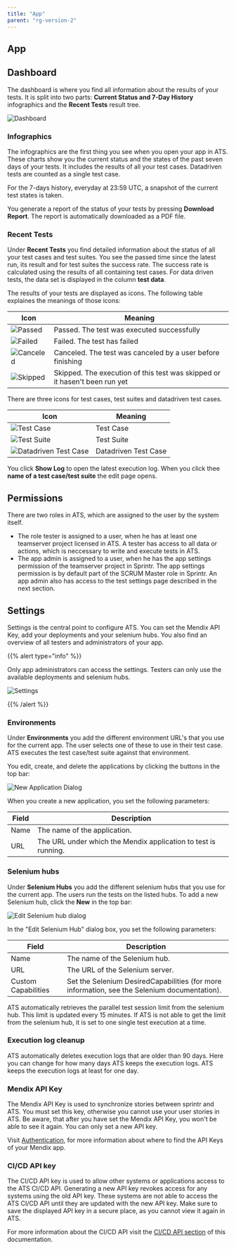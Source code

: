 ```yaml
---
title: "App"
parent: "rg-version-2"
---
```


## App

## Dashboard

The dashboard is where you find all information about the results of your tests. It is split into two parts: **Current Status and 7-Day History** infographics and the **Recent Tests** result tree. 

![Dashboard](attachments/project/dashboard.png)

### Infographics

The infographics are the first thing you see when you open your app in ATS. These charts show you the current status and the states of the past seven days of your tests. It includes the results of all your test cases. Datadriven tests are counted as a single test case. 

For the 7-days history, everyday at 23:59 UTC, a snapshot of the current test states is taken.

You generate a report of the status of your tests by pressing **Download Report**. The report is automatically downloaded as a PDF file.

### Recent Tests
Under **Recent Tests** you find detailed information about the status of all your test cases and test suites. You see the passed time since the latest run, its result and for test suites the success rate. The success rate is calculated using the results of all containing test cases. For data driven tests, the data set is displayed in the column **test data**.

The results of your tests are displayed as icons. The following table explaines the meanings of those icons:

| Icon | Meaning |
| ---- | ------- |
|![Passed](attachments/project/passed-icon.png)| Passed. The test was executed successfully |
|![Failed](attachments/project/failed-icon.png)| Failed. The test has failed |
|![Canceled](attachments/project/canceled-icon.png)| Canceled. The test was canceled by a user before finishing |
|![Skipped](attachments/project/skipped-icon.png)| Skipped. The execution of this test was skipped or it hasen't been run yet |

There are three icons for test cases, test suites and datadriven test cases.

| Icon                                     | Meaning    |
| ---------------------------------------- | ---------- |
| ![Test Case](attachments/project/test-case-icon.png) | Test Case  |
| ![Test Suite](attachments/project/test-suite-icon.png) | Test Suite |
| ![Datadriven Test Case](attachments/project/ddt-icon.png)| Datadriven Test Case|


You click **Show Log** to open the latest execution log. When you click thee **name of a test case/test suite** the edit page opens. 



## Permissions
There are two roles in ATS, which are assigned to the user by the system itself. 
* The role tester is assigned to a user, when he has at least one teamserver project licensed in ATS. A tester has access to all data or actions, which is neccessary to write and execute tests in ATS. 
* The app admin is assigned to a user, when he has the app settings permission of the teamserver project in Sprintr. The app settings permission is by default part of the SCRUM Master role in Sprintr. An app admin also has access to the test settings page described in the next section. 

## Settings
Settings is the central point to configure ATS. You can set the Mendix API Key, add your deployments and your selenium hubs. You also find an overview of all testers and administrators of your app. 

{{% alert type="info" %}}

Only app administrators can access the settings. Testers can only use the available deployments and selenium hubs.

![Settings](attachments/project/settings.png)

{{% /alert %}}


### Environments

Under **Environments** you add the different environment URL's that you use for the current app. The user selects one of these to use in their test case. ATS executes the test case/test suite against that environment.

You edit, create, and delete the applications by clicking the buttons in the top bar:

![New Application Dialog](attachments/project/deployments.png)

When you create a new application, you set the following parameters:

| Field | Description                              |
| ----- | ---------------------------------------- |
| Name  | The name of the application.             |
| URL   | The URL under which the Mendix application to test is running. |

### Selenium hubs

Under **Selenium Hubs** you add the different selenium hubs that you use for the current app. The users run the tests on the listed hubs. To add a new Selenium hub, click the **New** in the top bar:

![Edit Selenium hub dialog](attachments/project/selenium-hub.png)

In the "Edit Selenium Hub" dialog box, you set the following parameters:

| Field               | Description                              |
| ------------------- | ---------------------------------------- |
| Name                | The name of the Selenium hub.            |
| URL                 | The URL of the Selenium server.          |
| Custom Capabilities | Set the Selenium DesiredCapabilities (for more information, see the Selenium documentation). |

ATS automatically retrieves the parallel test session limit from the selenium hub. This limit is updated every 15 minutes. If ATS is not able to get the limit from the selenium hub, it is set to one single test execution at a time.  

### Execution log cleanup

ATS automatically deletes execution logs that are older than 90 days. Here you can change for how many days ATS keeps the execution logs. ATS keeps the execution logs at least for one day.

### Mendix API Key
The Mendix API Key is used to synchronize stories between sprintr and ATS.
You must set this key, otherwise you cannot use your user stories in ATS. Be aware, that after you have set the Mendix API Key, you won't be able to see it again. You can only set a new API key.

Visit [Authentication](../apidocs/authentication), for more information about where to find the API Keys of your Mendix app.

### CI/CD API key
The CI/CD API key is used to allow other systems or applications access to the ATS CI/CD API. Generating a new API key revokes access for any systems using the old API key. These systems are not able to access the ATS CI/CD API until they are updated with the new API key. Make sure to save the displayed API key in a secure place, as you cannot view it again in ATS. 

For more information about the CI/CD API visit the [CI/CD API section](cicd-api.md) of this documentation. 